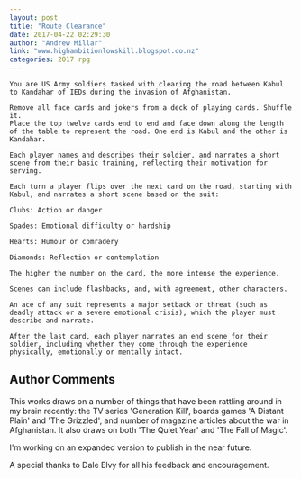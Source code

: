 ```yaml
---
layout: post
title: "Route Clearance"
date: 2017-04-22 02:29:30
author: "Andrew Millar"
link: "www.highambitionlowskill.blogspot.co.nz"
categories: 2017 rpg
---
```

```
You are US Army soldiers tasked with clearing the road between Kabul to Kandahar of IEDs during the invasion of Afghanistan. 

Remove all face cards and jokers from a deck of playing cards. Shuffle it.
Place the top twelve cards end to end and face down along the length of the table to represent the road. One end is Kabul and the other is Kandahar.

Each player names and describes their soldier, and narrates a short scene from their basic training, reflecting their motivation for serving.

Each turn a player flips over the next card on the road, starting with Kabul, and narrates a short scene based on the suit:

Clubs: Action or danger

Spades: Emotional difficulty or hardship

Hearts: Humour or comradery

Diamonds: Reflection or contemplation

The higher the number on the card, the more intense the experience.

Scenes can include flashbacks, and, with agreement, other characters. 

An ace of any suit represents a major setback or threat (such as deadly attack or a severe emotional crisis), which the player must describe and narrate. 

After the last card, each player narrates an end scene for their soldier, including whether they come through the experience physically, emotionally or mentally intact.
```
## Author Comments 

This works draws on a number of things that have been rattling around in my brain recently: the TV series 'Generation Kill', boards games 'A Distant Plain' and 'The Grizzled', and number of magazine articles about the war in Afghanistan.
It also draws on both 'The Quiet Year' and 'The Fall of Magic'. 

I'm working on an expanded version to publish in the near future.

A special thanks to Dale Elvy for all his feedback and encouragement. 
